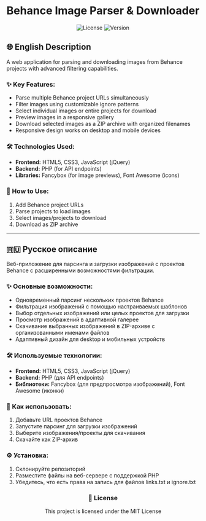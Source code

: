 <h1 align="center">Behance Image Parser & Downloader</h1>

<div align="center">
  <img src="https://img.shields.io/badge/license-MIT-blue" alt="License">
  <img src="https://img.shields.io/badge/version-1.0.0-green" alt="Version">
</div>

<h2>🌐 English Description</h2>
<p>A web application for parsing and downloading images from Behance projects with advanced filtering capabilities.</p>

<h3>✨ Key Features:</h3>
<ul>
  <li>Parse multiple Behance project URLs simultaneously</li>
  <li>Filter images using customizable ignore patterns</li>
  <li>Select individual images or entire projects for download</li>
  <li>Preview images in a responsive gallery</li>
  <li>Download selected images as a ZIP archive with organized filenames</li>
  <li>Responsive design works on desktop and mobile devices</li>
</ul>

<h3>🛠 Technologies Used:</h3>
<ul>
  <li><strong>Frontend:</strong> HTML5, CSS3, JavaScript (jQuery)</li>
  <li><strong>Backend:</strong> PHP (for API endpoints)</li>
  <li><strong>Libraries:</strong> Fancybox (for image previews), Font Awesome (icons)</li>
</ul>

<h3>📌 How to Use:</h3>
<ol>
  <li>Add Behance project URLs</li>
  <li>Parse projects to load images</li>
  <li>Select images/projects to download</li>
  <li>Download as ZIP archive</li>
</ol>

<hr>

<h2>🇷🇺 Русское описание</h2>
<p>Веб-приложение для парсинга и загрузки изображений с проектов Behance с расширенными возможностями фильтрации.</p>

<h3>✨ Основные возможности:</h3>
<ul>
  <li>Одновременный парсинг нескольких проектов Behance</li>
  <li>Фильтрация изображений с помощью настраиваемых шаблонов</li>
  <li>Выбор отдельных изображений или целых проектов для загрузки</li>
  <li>Просмотр изображений в адаптивной галерее</li>
  <li>Скачивание выбранных изображений в ZIP-архиве с организованными именами файлов</li>
  <li>Адаптивный дизайн для desktop и мобильных устройств</li>
</ul>

<h3>🛠 Используемые технологии:</h3>
<ul>
  <li><strong>Frontend:</strong> HTML5, CSS3, JavaScript (jQuery)</li>
  <li><strong>Backend:</strong> PHP (для API endpoints)</li>
  <li><strong>Библиотеки:</strong> Fancybox (для предпросмотра изображений), Font Awesome (иконки)</li>
</ul>

<h3>📌 Как использовать:</h3>
<ol>
  <li>Добавьте URL проектов Behance</li>
  <li>Запустите парсинг для загрузки изображений</li>
  <li>Выберите изображения/проекты для скачивания</li>
  <li>Скачайте как ZIP-архив</li>
</ol>

<h3>⚙️ Установка:</h3>
<ol>
  <li>Склонируйте репозиторий</li>
  <li>Разместите файлы на веб-сервере с поддержкой PHP</li>
  <li>Убедитесь, что есть права на запись для файлов links.txt и ignore.txt</li>
</ol>

<div align="center">
  <h3>📄 License</h3>
  <p>This project is licensed under the MIT License </p>
</div>
